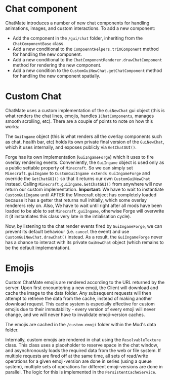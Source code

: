 # Chat component
ChatMate introduces a number of new chat components for handling animations, images, and custom interactions. To add a new component:

- Add the component in the `/gui/chat` folder, inheriting from the `ChatComponentBase` class.
- Add a new conditional to the `CompoenntHelpers.trimComponent` method for handling the new component.
- Add a new conditional to the `ChatComponentRenderer.drawChatComponent` method for rendering the new component.
- Add a new condition to the `CustomGuiNewChat.getChatComponent` method for handling the new component spatially.

# Custom Chat
ChatMate uses a custom implementation of the `GuiNewChat` gui object (this is what renders the chat lines, emojis,
handles `IChatComponents`, manages smooth scrolling, etc). There are a couple of points to note on how this works:

The `GuiIngame` object (this is what renders all the overlay components such as chat, health bar, etc) holds its own
private final version of the `GuiNewChat`, which it uses internally, and exposes publicly via `GetChatGUI()`.

Forge has
its own implementation (`GuiIngameForge`) which it uses to fire overlay rendering events. Conveniently, the `GuiIngame`
object is used only as a public settable property of `Minecraft`. So we can simply set `Minecraft.guiIngame`
to `CustomGuiIngame extends GuiIngameForge` and override the `GetChatGUI()` so that it returns our
own `CustomGuiNewChat` instead. Calling `Minecraft.guiIngame.GetChatGUI()` from anywhere will now return our custom
implementation. **Important**: We have to wait to instantiate `CustomGuiIngame` until AFTER the Minecraft object has
completely loaded because it has a getter that returns null initially, which some overlay renderers rely on.
Also, We have to wait until right after all mods have been loaded to be able to set `Minecraft.guiIngame`, otherwise
Forge will overwrite it (it instantiates this class very late in the intialisation cycle).

Now, by listening to the chat render events fired by `GuiIngameForge`, we can prevent its default
behaviour (i.e. `cancel` the event) and use `CustomGuiNewChat.drawChat()` instead. As a result, the `GuiIngameForge`
never has a chance to interact with its private `GuiNewChat` object (which remains to be the default implementation).

# Emojis
Custom ChatMate emojis are rendered according to the URL returned by the server. Upon first encountering a new emoji, the Client will download and cache the image to the data folder. Any subsequent requests will then attempt to retrieve the data from the cache, instead of making another download request. This cache system is especially effective for custom emojis due to their immutability - every version of every emoji will never change, and we will never have to invalidate emoji-version caches.

The emojis are cached in the `/custom-emoji` folder within the Mod's data folder.

Internally, custom emojis are rendered in chat using the `ResolvableTexture` class. This class uses a placeholder to reserve space in the chat window, and asynchronously loads the required data from the web or file system. If multiple requests are fired off at the same time, all sets of read/write operations for a given emoji-version are done in series (using a queue system), multiple sets of operations for different emoji-versions are done in parallel. The logic for this is implemented in the `PersistentCacheService`.